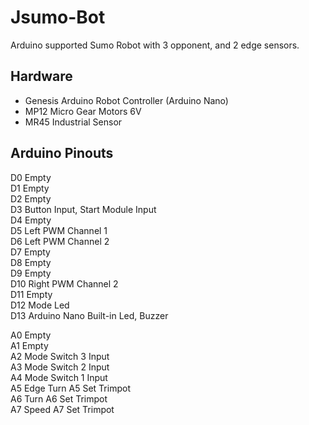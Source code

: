# Jsumo-Bot
Arduino supported Sumo Robot with 3 opponent, and 2 edge sensors.

##

## Hardware
- Genesis Arduino Robot Controller (Arduino Nano)
- MP12 Micro Gear Motors 6V
- MR45 Industrial Sensor

## Arduino Pinouts
D0 Empty <br />
D1 Empty <br />
D2 Empty <br />
D3 Button Input, Start Module Input <br />
D4 Empty <br />
D5 Left PWM Channel 1 <br />
D6 Left PWM Channel 2 <br />
D7 Empty <br />
D8 Empty <br />
D9 Empty <br />
D10 Right PWM Channel 2 <br />
D11 Empty <br />
D12 Mode Led <br />
D13 Arduino Nano Built-in Led, Buzzer <br />


A0 Empty <br />
A1 Empty <br />
A2 Mode Switch 3 Input <br />
A3 Mode Switch 2 Input <br />
A4 Mode Switch 1 Input <br />
A5 Edge Turn A5 Set Trimpot <br />
A6 Turn A6 Set Trimpot <br />
A7 Speed A7 Set Trimpot <br />

